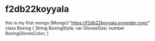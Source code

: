 # f2db22koyyala
this is my first mongo 
[Mongo]:"https://f2db22koyyala.onrender.com/"
class Boxing {
             String BoxingStyle;
             var GlovesSize;
             number BoxingGlovesColor; 
 } 
 
